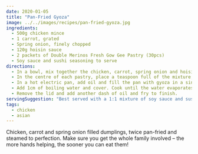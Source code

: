 ```yaml
---
date: 2020-01-05
title: "Pan-Fried Gyoza"
image: ../../images/recipes/pan-fried-gyoza.jpg
ingredients:
  - 500g chicken mince
  - 1 carrot, grated
  - Spring onion, finely chopped
  - 120g hoisin sauce
  - 2 packets of Double Merinos Fresh Gow Gee Pastry (30pcs)
  - Soy sauce and sushi seasoning to serve
directions:
  - In a bowl, mix together the chicken, carrot, spring onion and hoisin sauce.
  - In the centre of each pastry, place a teaspoon full of the mixture, line the edge with water, then fold in half and pleat the edges.
  - In a hot electric pan, add oil and fill the pan with gyoza in a single layer. Pan fry until the bottoms are golden.
  - Add 1cm of boiling water and cover. Cook until the water evaporates. Add another 1cm of water and repeat.
  - Remove the lid and add another dash of oil and fry to finish.
servingSuggestion: "Best served with a 1:1 mixture of soy sauce and sushi seasoning."
tags:
  - chicken
  - asian
---
```


Chicken, carrot and spring onion filled dumplings, twice pan-fried and steamed to perfection. Make sure you get the whole family involved – the more hands helping, the sooner you can eat them!
